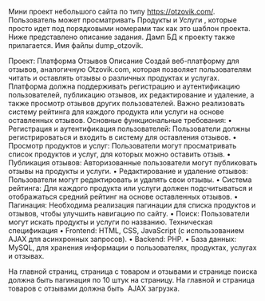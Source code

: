Мини проект небольшого сайта по типу https://otzovik.com/.
Пользователь может просматривать Продукты и Услуги , которые просто идет под порядковыми номерами так как это шаблон проекта.
Ниже представлено описание задания.
Дамп БД к проекту также прилагается. Имя файлы dump_otzovik.


Проект: Платформа Отзывов
Описание
Создай веб-платформу для отзывов, аналогичную Otzovik.com, которая позволяет пользователям читать и оставлять отзывы о различных продуктах и услугах. 
Платформа должна поддерживать регистрацию и аутентификацию пользователей, публикацию отзывов, их редактирование и удаление, 
а также просмотр отзывов других пользователей. Важно реализовать систему рейтинга для каждого продукта или услуги на основе оставленных отзывов.
Основные функциональные требования:
    • Регистрация и аутентификация пользователей: Пользователи должны регистрироваться и входить в систему для оставления отзывов.
    • Просмотр продуктов и услуг: Пользователи могут просматривать список продуктов и услуг, для которых можно оставить отзыв.
    • Публикация отзывов: Авторизованные пользователи могут публиковать отзывы на продукты и услуги.
    • Редактирование и удаление отзывов: Пользователи могут редактировать и удалять свои отзывы.
    • Система рейтинга: Для каждого продукта или услуги должен подсчитываться и отображаться средний рейтинг на основе оставленных отзывов.
    • Пагинация: Необходима реализация пагинации для списка продуктов и отзывов, чтобы улучшить навигацию по сайту.
    • Поиск: Пользователи могут искать продукты и услуги по названию.
Техническая спецификация
    • Frontend: HTML, CSS, JavaScript (с использованием AJAX для асинхронных запросов).
    • Backend: PHP.
    • База данных: MySQL, для хранения информации о пользователях, продуктах, услугах и отзывах.

На главной страниц, страница с товаром и отзывами и странице поиска должна быть пагинация по 10 штук на страницу.
На главной и страница товаров с отзывами должна быть  AJAX загрузка.
